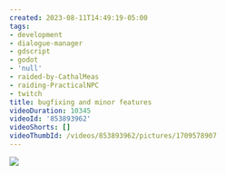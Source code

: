 ```yaml
---
created: 2023-08-11T14:49:19-05:00
tags:
- development
- dialogue-manager
- gdscript
- godot
- 'null'
- raided-by-CathalMeas
- raiding-PracticalNPC
- twitch
title: bugfixing and minor features
videoDuration: 10345
videoId: '853893962'
videoShorts: []
videoThumbId: /videos/853893962/pictures/1709578907
---
```


![](20230811194919.jpg)
